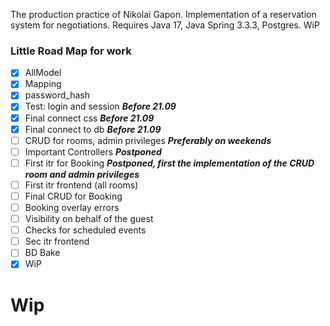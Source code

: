 The production practice of Nikolai Gapon. Implementation of a reservation system for negotiations. Requires Java 17, Java Spring 3.3.3, Postgres.  WiP


### Little Road Map for work


- [x] AllModel  
- [x] Mapping  
- [x] password_hash
- [x] Test: login and session ___Before 21.09___
- [x] Final connect css ___Before 21.09___
- [x] Final connect to db ___Before 21.09___
- [ ] CRUD for rooms, admin privileges ___Preferably on weekends___
- [ ] Important Controllers ___Postponed___
- [ ] First itr for Booking ___Postponed, first the implementation of the CRUD room and admin privileges___
- [ ] First itr frontend (all rooms)
- [ ] Final CRUD for Booking
- [ ] Booking overlay errors
- [ ] Visibility on behalf of the guest
- [ ] Checks for scheduled events
- [ ] Sec itr frontend
- [ ] BD Bake
- [x] WiP
# Wip